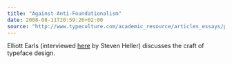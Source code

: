 ```yaml
---
title: "Against Anti-Foundationalism"
date: 2008-08-11T20:59:26+02:00
source: "http://www.typeculture.com/academic_resource/articles_essays/pdfs/tc_article_12.pdf"
---
```


Elliott Earls (interviewed [here](http://www.aiga.org/content.cfm/elliott-earls--general-incompetence) by Steven Heller) discusses the craft of typeface design.

